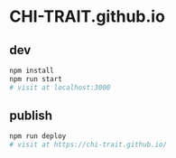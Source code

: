 # CHI-TRAIT.github.io

## dev

```sh
npm install
npm run start
# visit at localhost:3000
```

## publish

```sh
npm run deploy
# visit at https://chi-trait.github.io/
```
